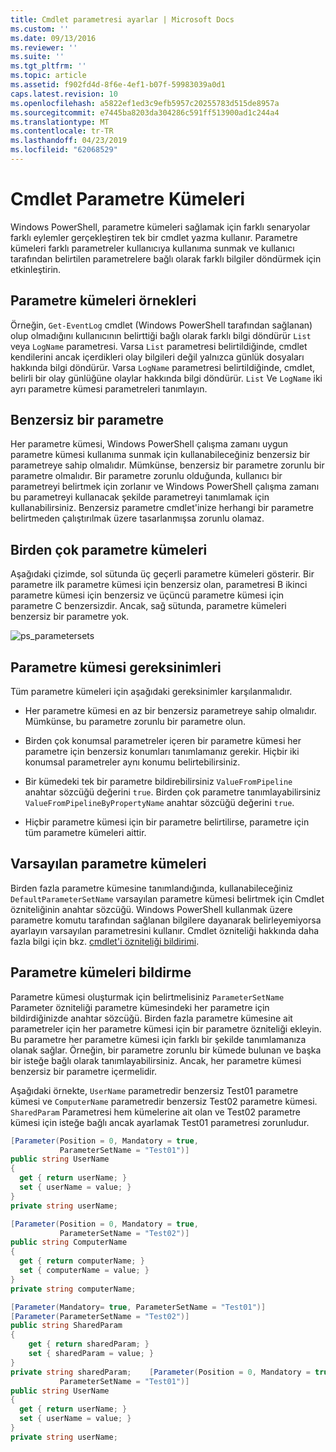 ```yaml
---
title: Cmdlet parametresi ayarlar | Microsoft Docs
ms.custom: ''
ms.date: 09/13/2016
ms.reviewer: ''
ms.suite: ''
ms.tgt_pltfrm: ''
ms.topic: article
ms.assetid: f902fd4d-8f6e-4ef1-b07f-59983039a0d1
caps.latest.revision: 10
ms.openlocfilehash: a5822ef1ed3c9efb5957c20255783d515de8957a
ms.sourcegitcommit: e7445ba8203da304286c591ff513900ad1c244a4
ms.translationtype: MT
ms.contentlocale: tr-TR
ms.lasthandoff: 04/23/2019
ms.locfileid: "62068529"
---
```

# <a name="cmdlet-parameter-sets"></a>Cmdlet Parametre Kümeleri

Windows PowerShell, parametre kümeleri sağlamak için farklı senaryolar farklı eylemler gerçekleştiren tek bir cmdlet yazma kullanır. Parametre kümeleri farklı parametreler kullanıcıya kullanıma sunmak ve kullanıcı tarafından belirtilen parametrelere bağlı olarak farklı bilgiler döndürmek için etkinleştirin.

## <a name="examples-of-parameter-sets"></a>Parametre kümeleri örnekleri

Örneğin, `Get-EventLog` cmdlet (Windows PowerShell tarafından sağlanan) olup olmadığını kullanıcının belirttiği bağlı olarak farklı bilgi döndürür `List` veya `LogName` parametresi. Varsa `List` parametresi belirtildiğinde, cmdlet kendilerini ancak içerdikleri olay bilgileri değil yalnızca günlük dosyaları hakkında bilgi döndürür. Varsa `LogName` parametresi belirtildiğinde, cmdlet, belirli bir olay günlüğüne olaylar hakkında bilgi döndürür. `List` Ve `LogName` iki ayrı parametre kümesi parametreleri tanımlayın.

## <a name="unique-parameter"></a>Benzersiz bir parametre

Her parametre kümesi, Windows PowerShell çalışma zamanı uygun parametre kümesi kullanıma sunmak için kullanabileceğiniz benzersiz bir parametreye sahip olmalıdır. Mümkünse, benzersiz bir parametre zorunlu bir parametre olmalıdır. Bir parametre zorunlu olduğunda, kullanıcı bir parametreyi belirtmek için zorlanır ve Windows PowerShell çalışma zamanı bu parametreyi kullanacak şekilde parametreyi tanımlamak için kullanabilirsiniz. Benzersiz parametre cmdlet'inize herhangi bir parametre belirtmeden çalıştırılmak üzere tasarlanmışsa zorunlu olamaz.

## <a name="multiple-parameter-sets"></a>Birden çok parametre kümeleri

Aşağıdaki çizimde, sol sütunda üç geçerli parametre kümeleri gösterir. Bir parametre ilk parametre kümesi için benzersiz olan, parametresi B ikinci parametre kümesi için benzersiz ve üçüncü parametre kümesi için parametre C benzersizdir. Ancak, sağ sütunda, parametre kümeleri benzersiz bir parametre yok.

![ps_parametersets](../media/ps-parametersets.gif)

## <a name="parameter-set-requirements"></a>Parametre kümesi gereksinimleri

Tüm parametre kümeleri için aşağıdaki gereksinimler karşılanmalıdır.

- Her parametre kümesi en az bir benzersiz parametreye sahip olmalıdır. Mümkünse, bu parametre zorunlu bir parametre olun.

- Birden çok konumsal parametreler içeren bir parametre kümesi her parametre için benzersiz konumları tanımlamanız gerekir. Hiçbir iki konumsal parametreler aynı konumu belirtebilirsiniz.

- Bir kümedeki tek bir parametre bildirebilirsiniz `ValueFromPipeline` anahtar sözcüğü değerini `true`. Birden çok parametre tanımlayabilirsiniz `ValueFromPipelineByPropertyName` anahtar sözcüğü değerini `true`.

- Hiçbir parametre kümesi için bir parametre belirtilirse, parametre için tüm parametre kümeleri aittir.

## <a name="default-parameter-sets"></a>Varsayılan parametre kümeleri

Birden fazla parametre kümesine tanımlandığında, kullanabileceğiniz `DefaultParameterSetName` varsayılan parametre kümesi belirtmek için Cmdlet özniteliğinin anahtar sözcüğü. Windows PowerShell kullanmak üzere parametre komutu tarafından sağlanan bilgilere dayanarak belirleyemiyorsa ayarlayın varsayılan parametresini kullanır. Cmdlet özniteliği hakkında daha fazla bilgi için bkz. [cmdlet'i özniteliği bildirimi](./cmdlet-attribute-declaration.md).

## <a name="declaring-parameter-sets"></a>Parametre kümeleri bildirme

Parametre kümesi oluşturmak için belirtmelisiniz `ParameterSetName` Parameter özniteliği parametre kümesindeki her parametre için bildirdiğinizde anahtar sözcüğü. Birden fazla parametre kümesine ait parametreler için her parametre kümesi için bir parametre özniteliği ekleyin. Bu parametre her parametre kümesi için farklı bir şekilde tanımlamanıza olanak sağlar. Örneğin, bir parametre zorunlu bir kümede bulunan ve başka bir isteğe bağlı olarak tanımlayabilirsiniz. Ancak, her parametre kümesi benzersiz bir parametre içermelidir.

Aşağıdaki örnekte, `UserName` parametredir benzersiz Test01 parametre kümesi ve `ComputerName` parametredir benzersiz Test02 parametre kümesi. `SharedParam` Parametresi hem kümelerine ait olan ve Test02 parametre kümesi için isteğe bağlı ancak ayarlamak Test01 parametresi zorunludur.

```csharp
[Parameter(Position = 0, Mandatory = true,
           ParameterSetName = "Test01")]
public string UserName
{
  get { return userName; }
  set { userName = value; }
}
private string userName;

[Parameter(Position = 0, Mandatory = true,
           ParameterSetName = "Test02")]
public string ComputerName
{
  get { return computerName; }
  set { computerName = value; }
}
private string computerName;

[Parameter(Mandatory= true, ParameterSetName = "Test01")]
[Parameter(ParameterSetName = "Test02")]
public string SharedParam
{
    get { return sharedParam; }
    set { sharedParam = value; }
}
private string sharedParam;    [Parameter(Position = 0, Mandatory = true,
           ParameterSetName = "Test01")]
public string UserName
{
  get { return userName; }
  set { userName = value; }
}
private string userName;
```